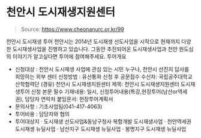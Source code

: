 # 천안시 도시재생지원센터

> Source: https://www.cheonanurc.or.kr/99

천안시 도시재생 투어
천안시는 2014년 도시재생 선도사업을 시작으로 현재까지 다양한 도시재생사업을 진행하고 있습니다.
그동안 추진되어온 도시재생사업과 천안 원도심의 이야기가 알고싶다면 투어에 참여해주세요.
투어개요
- 신청대상 : 천안시 도시재생 사업에 관심 있는 시민 누구나, 천안시 선진지 답사를 희망하는 외부 센터
신청방법 :
유선통화 신청 후 공문접수
수신자: 국립공주대학교 산학협력단
(경유) 천안시 도시재생지원센터
제목: 천안시 도시재생지원센터 도시재생투어 신청
본문 필수 기재내용: 일시, 신청투어내용(특강,현장투어(남산or역세권), 담당자 연락처
붙임문서: 현장투어계획서
- 문의사항 : 기초사업팀(041-417-4063)
- 투어비용 : 담당자와 협의
- 투어대상지
· 도시재생 선도사업&동남구청사 복합개발 도시재생사업
· 천안역세권 도시재생 뉴딜사업
· 남산지구 도시재생 뉴딜사업
· 봉명지구 도시재생 뉴딜사업